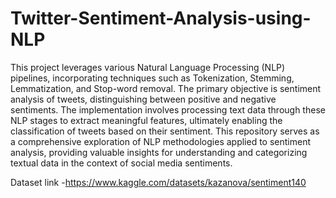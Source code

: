 # Twitter-Sentiment-Analysis-using-NLP
This project leverages various Natural Language Processing (NLP) pipelines, incorporating techniques such as Tokenization, Stemming, Lemmatization, and Stop-word removal. The primary objective is sentiment analysis of tweets, distinguishing between positive and negative sentiments. The implementation involves processing text data through these NLP stages to extract meaningful features, ultimately enabling the classification of tweets based on their sentiment. This repository serves as a comprehensive exploration of NLP methodologies applied to sentiment analysis, providing valuable insights for understanding and categorizing textual data in the context of social media sentiments.

Dataset link -https://www.kaggle.com/datasets/kazanova/sentiment140
